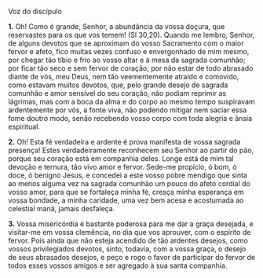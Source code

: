 Voz do discípulo

**1.** Oh! Como é grande, Senhor, a abundância da vossa doçura, que reservastes para os que vos temem! (Sl 30,20). Quando me lembro, Senhor, de alguns devotos que se aproximam do vosso Sacramento com o maior fervor e afeto, fico muitas vezes confuso e envergonhado de mim mesmo, por chegar tão tíbio e frio ao vosso altar e à mesa da sagrada comunhão; por ficar tão seco e sem fervor de coração; por não estar de todo abrasado diante de vós, meu Deus, nem tão veementemente atraído e comovido, como estavam muitos devotos, que, pelo grande desejo de sagrada comunhão e amor sensível do seu coração, não podiam reprimir as lágrimas, mas com a boca da alma e do corpo ao mesmo tempo suspiravam ardentemente por vós, a fonte viva, não podendo mitigar nem saciar essa fome doutro modo, senão recebendo vosso corpo com toda alegria e ânsia espiritual.

**2.** Oh! Esta fé verdadeira e ardente é prova manifesta de vossa sagrada presença! Estes verdadeiramente reconhecem seu Senhor ao partir do pão, porque seu coração está em companhia deles. Longe está de mim tal devoção e ternura, tão vivo amor e fervor. Sede-me propício, ó bom, ó doce, ó benigno Jesus, e concedei a este vosso pobre mendigo que sinta ao menos alguma vez na sagrada comunhão um pouco do afeto cordial do vosso amor, para que se fortaleça minha fé, cresça minha esperança em vossa bondade, a minha caridade, uma vez bem acesa e acostumada ao celestial maná, jamais desfaleça.

**3.** Vossa misericórdia é bastante poderosa para me dar a graça desejada, e visitar-me em vossa clemência, no dia que vos aprouver, com o espírito de fervor. Pois ainda que não esteja acendido de tão ardentes desejos, como vossos privilegiados devotos, sinto, todavia, com a vossa graça, o desejo de seus abrasados desejos, e peço e rogo o favor de participar do fervor de todos esses vossos amigos e ser agregado à sua santa companhia.

